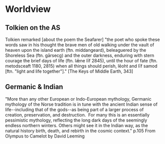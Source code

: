 # Worldview

## Tolkien on the AS
Tolkien remarked [about the poem the Seafarer]
"the poet who spoke these words saw in his thought the brave men of old walking under the vault of heaven upon the island earth (ftn. middangeard), beleaguered by the Shoreless Sea (ftn. gārsecg) and the outer darkness, enduring with stern courage the brief days of life (ftn. lǣne līf 2845), until the hour of fate (ftn. metodsceaft 1180, 2815) when all things should perish, lēoht and līf samod [ftn. "light and life together"]." [The Keys of Middle Earth, 343]


## Germanic & Indian
"More than any other European or Indo-European mythology, Germanic  mythology of the Norse tradition is in tune with the ancient Indian sense of life--including that of the gods--as being part of a larger process of creation, preservation, and destruction.  For many this is an essentially pessimistic mythology, reflecting the long dark days of the seemingly endless northern winters. Others might see it in the Indian way, as the natural history birth, death, and rebirth in the cosmic context." p.105
From Olympus to Camelot by David Leeming